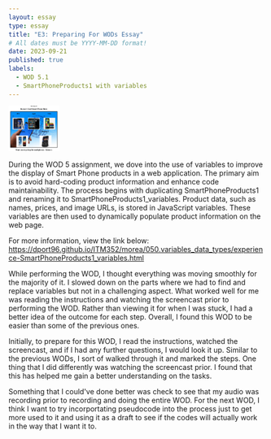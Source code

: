 ```yaml
---
layout: essay
type: essay
title: "E3: Preparing For WODs Essay"
# All dates must be YYYY-MM-DD format!
date: 2023-09-21
published: true
labels:
  - WOD 5.1
  - SmartPhoneProducts1 with variables
---
```


<img width="100px" class="rounded float-start pe-4" src="img/WOD5.1.png">

During the WOD 5 assignment, we dove  into the use of variables to improve the display of Smart Phone products in a web application. 
The primary aim is to avoid hard-coding product information and enhance code maintainability. The process begins with duplicating SmartPhoneProducts1 and renaming it to SmartPhoneProducts1_variables. 
Product data, such as names, prices, and image URLs, is stored in JavaScript variables. These variables are then used to dynamically populate product information on the web page.

For more information, view the link below:
https://dport96.github.io/ITM352/morea/050.variables_data_types/experience-SmartPhoneProducts1_variables.html

While performing the WOD, I thought everything was moving smoothly for the majority of it. I slowed down on the parts where we had to find and replace variables but not in a challenging aspect.
What worked well for me was reading the instructions and watching the screencast prior to performing the WOD. Rather than viewing it for when I was stuck, I had a better idea of the outcome for each 
step. Overall, I found this WOD to be easier than some of the previous ones.

Initially, to prepare for this WOD, I read the instructions, watched the screencast, and if I had any further questions, I would look it up.
Similar to the previous WODs, I sort of walked through it and marked the steps. One thing that I did differently was watching the screencast prior.
I found that this has helped me gain a better understanding on the tasks.

Something that I could've done better was check to see that my audio was recording prior to recording and doing the entire WOD. For the next WOD, I think I want to try incorportating pseudocode 
into the process just to get more used to it and using it as a draft to see if the codes will actually work in the way that I want it to.

